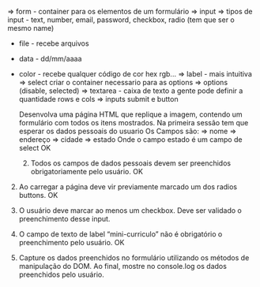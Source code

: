 => form - container para os elementos de um formulário
=> input
=> tipos de input - text, number, email, password, checkbox, radio (tem que ser o mesmo name)

- file - recebe arquivos
- data - dd/mm/aaaa
- color - recebe qualquer código de cor hex rgb...
  => label - mais intuitiva
  => select criar o container necessario para as options
  => options (disable, selected)
  => textarea - caixa de texto a gente pode definir a quantidade rows e cols
  => inputs submit e button

  Desenvolva uma página HTML que replique a imagem,
  contendo um formulário com todos os itens mostrados.
  Na primeira sessão tem que esperar os dados pessoais do usuario
  Os Campos são:
  => nome
  => endereço
  => cidade
  => estado
  Onde o campo estado é um campo de select OK

  2.  Todos os campos de dados pessoais devem ser preenchidos
      obrigatoriamente pelo usuário. OK

2. Ao carregar a página deve vir previamente marcado um dos radios
   buttons. OK

3. O usuário deve marcar ao menos um checkbox. Deve ser validado o
   preenchimento desse input.

4. O campo de texto de label “mini-curriculo” não é obrigatório o
   preenchimento pelo usuário. OK

5. Capture os dados preenchidos no formulário utilizando os métodos
   de manipulação do DOM. Ao final, mostre no console.log os dados
   preenchidos pelo usuário.
